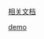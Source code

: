 [相关文档](https://panjiachen.gitee.io/vue-element-admin-site/zh/guide/)

[demo](http://localhost:9527/#/login)
